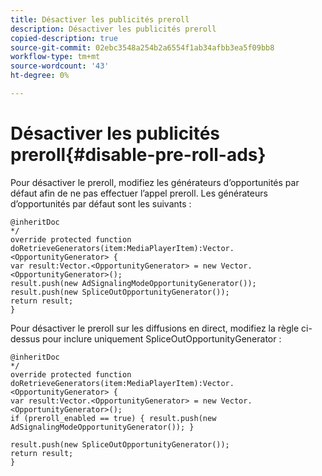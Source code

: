 ```yaml
---
title: Désactiver les publicités preroll
description: Désactiver les publicités preroll
copied-description: true
source-git-commit: 02ebc3548a254b2a6554f1ab34afbb3ea5f09bb8
workflow-type: tm+mt
source-wordcount: '43'
ht-degree: 0%

---
```


# Désactiver les publicités preroll{#disable-pre-roll-ads}

Pour désactiver le preroll, modifiez les générateurs d’opportunités par défaut afin de ne pas effectuer l’appel preroll. Les générateurs d’opportunités par défaut sont les suivants :

```
@inheritDoc 
*/ 
override protected function doRetrieveGenerators(item:MediaPlayerItem):Vector.<OpportunityGenerator> { 
var result:Vector.<OpportunityGenerator> = new Vector.<OpportunityGenerator>(); 
result.push(new AdSignalingModeOpportunityGenerator()); 
result.push(new SpliceOutOpportunityGenerator()); 
return result; 
}
```

Pour désactiver le preroll sur les diffusions en direct, modifiez la règle ci-dessus pour inclure uniquement SpliceOutOpportunityGenerator :

```
@inheritDoc 
*/ 
override protected function doRetrieveGenerators(item:MediaPlayerItem):Vector.<OpportunityGenerator> { 
var result:Vector.<OpportunityGenerator> = new Vector.<OpportunityGenerator>(); 
if (preroll_enabled == true) { result.push(new AdSignalingModeOpportunityGenerator()); } 
 
result.push(new SpliceOutOpportunityGenerator()); 
return result; 
}
```
